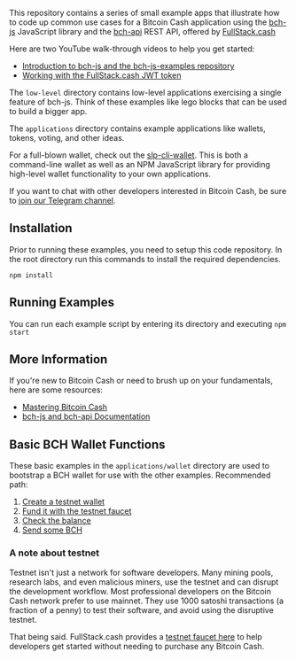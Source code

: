 This repository contains a series of small example apps that illustrate how to
code up common use cases for a Bitcoin Cash application using
the [bch-js](https://www.npmjs.com/package/@chris.troutner/bch-js) JavaScript
library and the [bch-api](https://fullstack.cash/documentation/) REST API, offered by
[FullStack.cash](https://fullstack.cash)

Here are two YouTube walk-through videos to help you get started:
- [Introduction to bch-js and the bch-js-examples repository](https://youtu.be/GD2i1ZUiyrk)
- [Working with the FullStack.cash JWT token](https://youtu.be/GD2i1ZUiyrk)

The `low-level` directory
contains low-level applications exercising a single feature of bch-js. Think of
these examples like lego blocks that can be used to build a bigger app.

The `applications` directory contains example applications like wallets, tokens,
voting, and other ideas.

For a full-blown wallet, check out the [slp-cli-wallet](https://www.npmjs.com/package/slp-cli-wallet). This is both a command-line wallet as well as an NPM
JavaScript library for providing high-level wallet functionality to your own
applications.

If you want to chat with other developers interested in Bitcoin Cash, be sure
to [join our Telegram channel](https://t.me/bch_js_toolkit).

## Installation
Prior to running these examples, you need to setup this code repository. In the
root directory run this commands to install the required dependencies.
```
npm install
```

## Running Examples
You can run each example script by entering its directory and executing `npm start`

## More Information
If you're new to Bitcoin Cash or need to brush up on your fundamentals, here are
some resources:
- [Mastering Bitcoin Cash](https://github.com/Bitcoin-com/mastering-bitcoin-cash)
- [bch-js and bch-api Documentation](https://fullstack.cash/documentation/)

## Basic BCH Wallet Functions
These basic examples in the `applications/wallet` directory are used to bootstrap
a BCH wallet for use with the other examples. Recommended path:

1. [Create a testnet wallet](applications/wallet/create-wallet/create-wallet.js)
2. [Fund it with the testnet faucet](https://fullstack.cash/faucet/)
3. [Check the balance](applications/wallet/check-balance/check-balance.js)
4. [Send some BCH](applications/wallet/send-bch/send-bch.js)

### A note about testnet
Testnet isn't just a network for software developers. Many mining pools,
research labs, and even malicious miners, use the testnet and can disrupt the
development workflow. Most professional developers on the Bitcoin Cash network
prefer to use mainnet. They use 1000 satoshi transactions (a fraction of a penny)
to test their software, and avoid using the disruptive testnet.

That being said. FullStack.cash provides a [testnet faucet here](https://fullstack.cash/faucet/) to help developers get started without needing to purchase any Bitcoin Cash.
